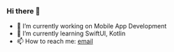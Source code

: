 ### Hi there 👋

- 🔭 I’m currently working on Mobile App Development
- 🌱 I’m currently learning SwiftUI, Kotlin
- 📫 How to reach me: [email](donganyuan1010@gmail.com)

